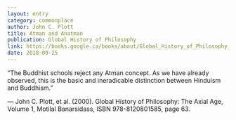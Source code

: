 ```yaml
---
layout: entry
category: commonplace
author: John C. Plott
title: Atman and Anatman
publication: Global History of Philosophy
link: https://books.google.ca/books/about/Global_History_of_Philosophy_The_axial_a.html?id=Cc2GAAAAIAAJ
date: 2018-09-25
---
```


“The Buddhist schools reject any Atman concept. As we have already observed, this is the basic and ineradicable distinction between Hinduism and Buddhism.”

— John C. Plott, et al. (2000). Global History of Philosophy: The Axial Age, Volume 1, Motilal Banarsidass, ISBN 978-8120801585, page 63.